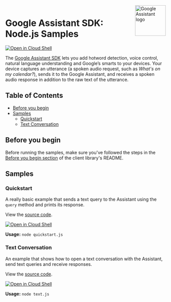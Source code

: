 <img src="https://upload.wikimedia.org/wikipedia/commons/c/cb/Google_Assistant_logo.svg" alt="Google Assistant logo" title="Google Assistant" align="right" height="96" width="96"/>

# Google Assistant SDK: Node.js Samples

[![Open in Cloud Shell][shell_img]][shell_link]

The [Google Assistant SDK](https://developers.google.com/assistant/sdk/) lets you add hotword detection, voice 
control, natural language understanding and Google’s smarts to your devices. 
Your device captures an utterance (a spoken audio request, such as 
_What's on my calendar?_), sends it to the Google Assistant, and receives a 
spoken audio response in addition to the raw text of the utterance.

## Table of Contents

* [Before you begin](#before-you-begin)
* [Samples](#samples)
  * [Quickstart](#quickstart)
  * [Text Conversation](#text-conversation)

## Before you begin

Before running the samples, make sure you've followed the steps in the
[Before you begin section](../README.md#before-you-begin) of the client
library's README.

## Samples

### Quickstart

A really basic example that sends a text query to the Assistant using the 
`query` method and prints its response.

View the [source code][quickstart_code].

[![Open in Cloud Shell][shell_img]](https://console.cloud.google.com/cloudshell/open?git_repo=https://github.com/Dabolus/nodejs-assistant&page=editor&open_in_editor=samples/quickstart.js,samples/README.md)

__Usage:__ `node quickstart.js`

[quickstart_code]: quickstart.js

### Text Conversation

An example that shows how to open a text conversation with the Assistant, send 
text queries and receive responses.

View the [source code][text_code].

[![Open in Cloud Shell][shell_img]](https://console.cloud.google.com/cloudshell/open?git_repo=https://github.com/Dabolus/nodejs-assistant&page=editor&open_in_editor=samples/text.js,samples/README.md)

__Usage:__ `node text.js`

[text_code]: text.js

[shell_img]: https://gstatic.com/cloudssh/images/open-btn.png
[shell_link]: https://console.cloud.google.com/cloudshell/open?git_repo=https://github.com/Dabolus/nodejs-assistant&page=editor&open_in_editor=samples/README.md

